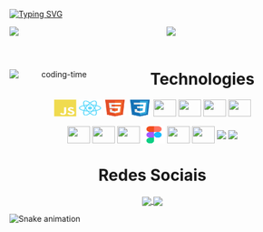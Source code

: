 [![Typing
SVG](https://readme-typing-svg.demolab.com?font=Rowdies&duration=3000&pause=1&color=FFFFFF&multiline=true&width=435&height=70&lines=Hi+there+!;Welcome+to+my+github+page)](https://git.io/typing-svg)

<div>
	<img
		width="45%"
		src="https://github-readme-stats.vercel.app/api?username=brenolg&show_icons=true&theme=transparent" />
	<img
		align="right"
		width="45%"
		src="https://github-readme-stats.vercel.app/api/top-langs/?username=brenolg&show_icons=true&theme=transparent&layout=compact" />
</div>

<div align="center">
	<div style="display: inline_block">
		<br />
		<div align="center">
			<img
				align="left"
				width="35%"
				alt="coding-time"
				src="https://31.media.tumblr.com/2e8986a1b1c062623cea1b9edaddcc52/tumblr_mup3qzOPsX1rk0k2jo1_500.gif" />
			<h1 align="center">Technologies</h1>
			<div>
				<img
					align="center"
					height="30"
					width="40"
					src="https://raw.githubusercontent.com/devicons/devicon/master/icons/javascript/javascript-plain.svg" />
				<img
					align="center"
					height="30"
					width="40"
					src="https://raw.githubusercontent.com/devicons/devicon/master/icons/react/react-original.svg" />
				<img
					align="center"
					height="30"
					width="40"
					src="https://raw.githubusercontent.com/devicons/devicon/master/icons/html5/html5-original.svg" />
				<img
					align="center"
					height="30"
					width="40"
					src="https://raw.githubusercontent.com/devicons/devicon/master/icons/css3/css3-original.svg" />
				<img
					align="center"
					height="30"
					width="40"
					src="https://www.vectorlogo.zone/logos/github/github-tile.svg" />
				<img
					align="center"
					height="30"
					width="40"
					src="https://cdn.jsdelivr.net/gh/devicons/devicon/icons/git/git-original.svg" />
				<img
					align="center"
					height="30"
					width="40"
					src="https://www.vectorlogo.zone/logos/jestjsio/jestjsio-icon.svg" />
				<img
					align="center"
					height="30"
					width="40"
					src="https://testing-library.com/img/octopus-128x128.png" />
				<br />
			</div>
			<br />
			<div>
				<img
					align="center"
					height="30"
					width="40"
					src="https://cdn.jsdelivr.net/gh/devicons/devicon/icons/docker/docker-plain.svg" />
				<img
					align="center"
					height="30"
					width="40"
					src="https://cdn.worldvectorlogo.com/logos/redux.svg" />
				<img
					align="center"
					height="30"
					width="40"
					src="https://www.vectorlogo.zone/logos/eslint/eslint-icon.svg" />
				<img
					align="center"
					height="30"
					width="40"
					src="https://github.com/devicons/devicon/blob/v2.15.1/icons/figma/figma-original.svg" />
				<img
					align="center"
					height="30"
					width="40"
					src="https://upload.vectorlogo.zone/logos/getbootstrap/images/987f8f6c-263a-47b1-a85d-853cfca215d9.svg" />
				<img
					align="center"
					height="30"
					width="40"
					src="https://user-images.githubusercontent.com/103611470/212475683-30aa8c88-7c9c-4176-a385-64daefc2f63e.png" />
				<img
					align="center"
					height="30"
					src="https://user-images.githubusercontent.com/103611470/212475773-3c7263dd-43b7-4b24-8611-7d7992fa99d7.png" />
				<img
					align="center"
					height="30"
					src="https://user-images.githubusercontent.com/103611470/212475815-a3154e78-68ac-4d4b-b5d5-6e4168a69948.png" />
			</div>
		</div>
	</div>
</div>

<div align="center">
	<h1>Redes Sociais</h1>
	<a href="mailto: brenolgar@gmail.com">
		<img
			align="center"
			height="50"
			src="https://user-images.githubusercontent.com/103611470/212475905-d14fd4fa-4ea5-41a4-a161-12c1cd42e277.png" />
	</a>
	<a
		href="http://www.linkedin.com/in/breno-lg"
		target="_blank"
		rel=”noopener”>
		<img
			align="center"
			height="50"
			src="https://user-images.githubusercontent.com/103611470/212475971-cbf5aa0a-6714-4b8e-b5ae-4f64817ad12a.png" />
	</a>
</div>

![Snake animation](https://github.com/brenolg/brenolg/blob/output/github-contribution-grid-snake.svg)
